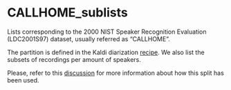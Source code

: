 # CALLHOME_sublists

Lists corresponding to the 2000 NIST Speaker Recognition Evaluation (LDC2001S97) dataset, usually referred as “CALLHOME”.

The partition is defined in the Kaldi diarization [recipe](https://github.com/kaldi-asr/kaldi/blob/dd107fd594ac58af962031c1689abfdc10f84452/egs/callhome_diarization/v2/run.sh). We also list the subsets of recordings per amount of speakers.

Please, refer to this [discussion](https://github.com/BUTSpeechFIT/CALLHOME_sublists/issues/1) for more information about how this split has been used.
